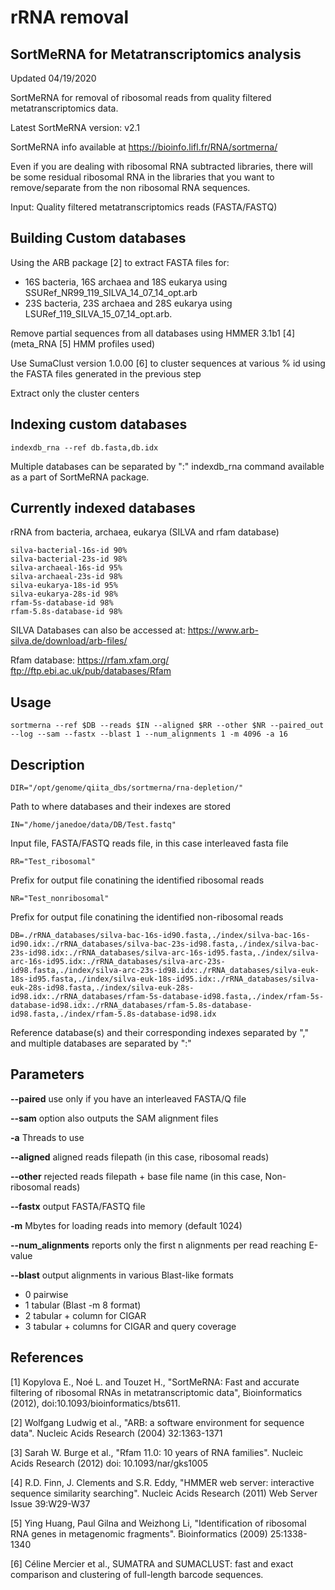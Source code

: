 # rRNA removal

## SortMeRNA for Metatranscriptomics analysis

Updated  04/19/2020

SortMeRNA for removal of ribosomal reads from quality filtered metatranscriptomics data.

Latest SortMeRNA version: v2.1

SortMeRNA info available at https://bioinfo.lifl.fr/RNA/sortmerna/

Even if you are dealing with ribosomal RNA subtracted libraries, there will be some
residual ribosomal RNA in the libraries that you want to remove/separate from
the non ribosomal RNA sequences.

Input: Quality filtered metatranscriptomics reads (FASTA/FASTQ) 

## Building Custom databases


Using the ARB package [2] to extract FASTA files for:
- 16S bacteria, 16S archaea and 18S eukarya using SSURef_NR99_119_SILVA_14_07_14_opt.arb
- 23S bacteria, 23S archaea and 28S eukarya using LSURef_119_SILVA_15_07_14_opt.arb.

Remove partial sequences from all databases using HMMER 3.1b1 [4] (meta_RNA [5] HMM profiles used)


Use SumaClust version 1.0.00 [6] to cluster sequences at various % id using the FASTA files generated in the previous step 


Extract only the cluster centers

  

## Indexing custom databases

```indexdb_rna --ref db.fasta,db.idx ```

Multiple databases can be separated by ":"
indexdb_rna command available as a part of SortMeRNA package.


## Currently indexed databases 

rRNA from bacteria, archaea, eukarya (SILVA and rfam database)

```
silva-bacterial-16s-id 90%
silva-bacterial-23s-id 98%
silva-archaeal-16s-id 95%
silva-archaeal-23s-id 98%
silva-eukarya-18s-id 95%
silva-eukarya-28s-id 98%
rfam-5s-database-id 98%
rfam-5.8s-database-id 98%
```


SILVA Databases can also be accessed at:
https://www.arb-silva.de/download/arb-files/

Rfam database:
https://rfam.xfam.org/
ftp://ftp.ebi.ac.uk/pub/databases/Rfam


## Usage 

```sortmerna --ref $DB --reads $IN --aligned $RR --other $NR --paired_out --log --sam --fastx --blast 1 --num_alignments 1 -m 4096 -a 16```

## Description 

```DIR="/opt/genome/qiita_dbs/sortmerna/rna-depletion/" ```

Path to where databases and their indexes are stored

```IN="/home/janedoe/data/DB/Test.fastq" ```

Input file, FASTA/FASTQ reads file, in this case interleaved fasta file

```RR="Test_ribosomal" ```

Prefix for output file conatining the identified ribosomal reads

```NR="Test_nonribosomal" ```

Prefix for output file conatining the identified non-ribosomal reads

```DB=./rRNA_databases/silva-bac-16s-id90.fasta,./index/silva-bac-16s-id90.idx:./rRNA_databases/silva-bac-23s-id98.fasta,./index/silva-bac-23s-id98.idx:./rRNA_databases/silva-arc-16s-id95.fasta,./index/silva-arc-16s-id95.idx:./rRNA_databases/silva-arc-23s-id98.fasta,./index/silva-arc-23s-id98.idx:./rRNA_databases/silva-euk-18s-id95.fasta,./index/silva-euk-18s-id95.idx:./rRNA_databases/silva-euk-28s-id98.fasta,./index/silva-euk-28s-id98.idx:./rRNA_databases/rfam-5s-database-id98.fasta,./index/rfam-5s-database-id98.idx:./rRNA_databases/rfam-5.8s-database-id98.fasta,./index/rfam-5.8s-database-id98.idx ```

Reference database(s) and their corresponding indexes separated by "," and multiple databases are separated by ":"

## Parameters ##


**--paired**  use only if you have an interleaved FASTA/Q file 

**--sam**   option also outputs the SAM alignment files

**-a**  Threads to use

**--aligned**   aligned reads filepath (in this case, ribosomal reads)

**--other**   rejected reads filepath + base file name (in this case, Non-ribosomal reads)

**--fastx**   output FASTA/FASTQ file

**-m**    Mbytes for loading reads into memory (default 1024)

**--num_alignments**  reports only the first n alignments per read reaching E-value 

**--blast**   output alignments in various Blast-like formats                
   - 0   pairwise
   - 1   tabular (Blast -m 8 format)
   - 2   tabular + column for CIGAR 
   - 3   tabular + columns for CIGAR and query coverage



## References

[1] Kopylova E., Noé L. and Touzet H., "SortMeRNA: Fast and accurate filtering of ribosomal RNAs in metatranscriptomic data", Bioinformatics (2012), doi:10.1093/bioinformatics/bts611.

[2] Wolfgang Ludwig et al., "ARB: a software environment for sequence data". Nucleic Acids Research (2004) 32:1363-1371

[3] Sarah W. Burge et al., "Rfam 11.0: 10 years of RNA families". Nucleic Acids Research (2012) doi: 10.1093/nar/gks1005

[4] R.D. Finn, J. Clements and S.R. Eddy, "HMMER web server: interactive sequence similarity searching". Nucleic Acids Research (2011) Web Server Issue 39:W29-W37

[5] Ying Huang, Paul Gilna and Weizhong Li, "Identification of ribosomal RNA genes in metagenomic fragments". Bioinformatics (2009) 25:1338-1340

[6] Céline Mercier et al., SUMATRA and SUMACLUST: fast and exact comparison and clustering of full-length barcode sequences. 
